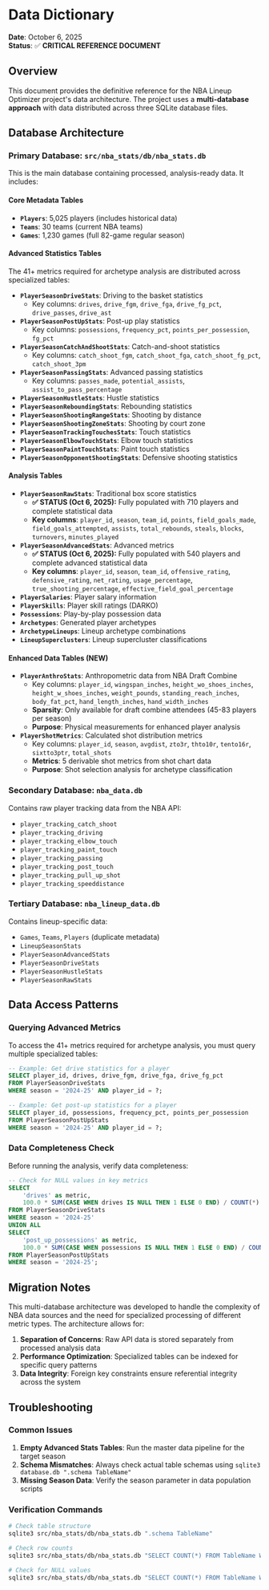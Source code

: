 # Data Dictionary

**Date**: October 6, 2025  
**Status**: ✅ **CRITICAL REFERENCE DOCUMENT**

## Overview

This document provides the definitive reference for the NBA Lineup Optimizer project's data architecture. The project uses a **multi-database approach** with data distributed across three SQLite database files.

## Database Architecture

### Primary Database: `src/nba_stats/db/nba_stats.db`

This is the main database containing processed, analysis-ready data. It includes:

#### Core Metadata Tables
- **`Players`**: 5,025 players (includes historical data)
- **`Teams`**: 30 teams (current NBA teams)
- **`Games`**: 1,230 games (full 82-game regular season)

#### Advanced Statistics Tables
The 41+ metrics required for archetype analysis are distributed across specialized tables:

- **`PlayerSeasonDriveStats`**: Driving to the basket statistics
  - Key columns: `drives`, `drive_fgm`, `drive_fga`, `drive_fg_pct`, `drive_passes`, `drive_ast`
- **`PlayerSeasonPostUpStats`**: Post-up play statistics
  - Key columns: `possessions`, `frequency_pct`, `points_per_possession`, `fg_pct`
- **`PlayerSeasonCatchAndShootStats`**: Catch-and-shoot statistics
  - Key columns: `catch_shoot_fgm`, `catch_shoot_fga`, `catch_shoot_fg_pct`, `catch_shoot_3pm`
- **`PlayerSeasonPassingStats`**: Advanced passing statistics
  - Key columns: `passes_made`, `potential_assists`, `assist_to_pass_percentage`
- **`PlayerSeasonHustleStats`**: Hustle statistics
- **`PlayerSeasonReboundingStats`**: Rebounding statistics
- **`PlayerSeasonShootingRangeStats`**: Shooting by distance
- **`PlayerSeasonShootingZoneStats`**: Shooting by court zone
- **`PlayerSeasonTrackingTouchesStats`**: Touch statistics
- **`PlayerSeasonElbowTouchStats`**: Elbow touch statistics
- **`PlayerSeasonPaintTouchStats`**: Paint touch statistics
- **`PlayerSeasonOpponentShootingStats`**: Defensive shooting statistics

#### Analysis Tables
- **`PlayerSeasonRawStats`**: Traditional box score statistics
  - **✅ STATUS (Oct 6, 2025):** Fully populated with 710 players and complete statistical data
  - **Key columns**: `player_id`, `season`, `team_id`, `points`, `field_goals_made`, `field_goals_attempted`, `assists`, `total_rebounds`, `steals`, `blocks`, `turnovers`, `minutes_played`
- **`PlayerSeasonAdvancedStats`**: Advanced metrics
  - **✅ STATUS (Oct 6, 2025):** Fully populated with 540 players and complete advanced statistical data
  - **Key columns**: `player_id`, `season`, `team_id`, `offensive_rating`, `defensive_rating`, `net_rating`, `usage_percentage`, `true_shooting_percentage`, `effective_field_goal_percentage`
- **`PlayerSalaries`**: Player salary information
- **`PlayerSkills`**: Player skill ratings (DARKO)
- **`Possessions`**: Play-by-play possession data
- **`Archetypes`**: Generated player archetypes
- **`ArchetypeLineups`**: Lineup archetype combinations
- **`LineupSuperclusters`**: Lineup supercluster classifications

#### Enhanced Data Tables (NEW)
- **`PlayerAnthroStats`**: Anthropometric data from NBA Draft Combine
  - Key columns: `player_id`, `wingspan_inches`, `height_wo_shoes_inches`, `height_w_shoes_inches`, `weight_pounds`, `standing_reach_inches`, `body_fat_pct`, `hand_length_inches`, `hand_width_inches`
  - **Sparsity**: Only available for draft combine attendees (45-83 players per season)
  - **Purpose**: Physical measurements for enhanced player analysis
- **`PlayerShotMetrics`**: Calculated shot distribution metrics
  - Key columns: `player_id`, `season`, `avgdist`, `zto3r`, `thto10r`, `tento16r`, `sixtto3ptr`, `total_shots`
  - **Metrics**: 5 derivable shot metrics from shot chart data
  - **Purpose**: Shot selection analysis for archetype classification

### Secondary Database: `nba_data.db`

Contains raw player tracking data from the NBA API:
- `player_tracking_catch_shoot`
- `player_tracking_driving`
- `player_tracking_elbow_touch`
- `player_tracking_paint_touch`
- `player_tracking_passing`
- `player_tracking_post_touch`
- `player_tracking_pull_up_shot`
- `player_tracking_speeddistance`

### Tertiary Database: `nba_lineup_data.db`

Contains lineup-specific data:
- `Games`, `Teams`, `Players` (duplicate metadata)
- `LineupSeasonStats`
- `PlayerSeasonAdvancedStats`
- `PlayerSeasonDriveStats`
- `PlayerSeasonHustleStats`
- `PlayerSeasonRawStats`

## Data Access Patterns

### Querying Advanced Metrics

To access the 41+ metrics required for archetype analysis, you must query multiple specialized tables:

```sql
-- Example: Get drive statistics for a player
SELECT player_id, drives, drive_fgm, drive_fga, drive_fg_pct
FROM PlayerSeasonDriveStats 
WHERE season = '2024-25' AND player_id = ?;

-- Example: Get post-up statistics for a player
SELECT player_id, possessions, frequency_pct, points_per_possession
FROM PlayerSeasonPostUpStats 
WHERE season = '2024-25' AND player_id = ?;
```

### Data Completeness Check

Before running the analysis, verify data completeness:

```sql
-- Check for NULL values in key metrics
SELECT 
    'drives' as metric,
    100.0 * SUM(CASE WHEN drives IS NULL THEN 1 ELSE 0 END) / COUNT(*) as null_percentage
FROM PlayerSeasonDriveStats 
WHERE season = '2024-25'
UNION ALL
SELECT 
    'post_up_possessions' as metric,
    100.0 * SUM(CASE WHEN possessions IS NULL THEN 1 ELSE 0 END) / COUNT(*) as null_percentage
FROM PlayerSeasonPostUpStats 
WHERE season = '2024-25';
```

## Migration Notes

This multi-database architecture was developed to handle the complexity of NBA data sources and the need for specialized processing of different metric types. The architecture allows for:

1. **Separation of Concerns**: Raw API data is stored separately from processed analysis data
2. **Performance Optimization**: Specialized tables can be indexed for specific query patterns
3. **Data Integrity**: Foreign key constraints ensure referential integrity across the system

## Troubleshooting

### Common Issues

1. **Empty Advanced Stats Tables**: Run the master data pipeline for the target season
2. **Schema Mismatches**: Always check actual table schemas using `sqlite3 database.db ".schema TableName"`
3. **Missing Season Data**: Verify the season parameter in data population scripts

### Verification Commands

```bash
# Check table structure
sqlite3 src/nba_stats/db/nba_stats.db ".schema TableName"

# Check row counts
sqlite3 src/nba_stats/db/nba_stats.db "SELECT COUNT(*) FROM TableName WHERE season = '2024-25';"

# Check for NULL values
sqlite3 src/nba_stats/db/nba_stats.db "SELECT COUNT(*) FROM TableName WHERE column_name IS NULL;"
```
